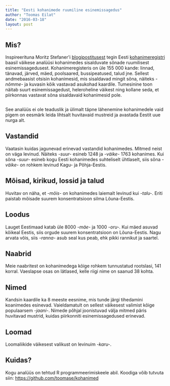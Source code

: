 ```yaml
---
title: "Eesti kohanimede ruumiline esinemissagedus"
author: "Toomas Eilat"
date: "2016-03-18"
layout: post
---
```








## Mis?
Inspireerituna Moritz Stefaner'i [blogipostitusest](http://truth-and-beauty.net/experiments/ach-ingen-zell/) tegin Eesti [kohanimeregistri](http://xgis.maaamet.ee/knravalik/) baasil väikese analüüsi kohanimedes sisalduvate sõnade ruumilisest esinemissagedusest. Kohanimeregisteris on üle 155 000 kande: linnad, tänavad, järved, mäed, poolsaared, bussipeatused, talud jne. Sellest andmebaasist otsisin kohanimesid, mis sisaldavad mingit sõna, näiteks _-nõmme-_ ja kuvasin kõik vastavad asukohad kaardile. 
Tumesinine toon näitab suurt esinemissagedust, heleroheline väikest ning kollane seda, et piirkonnas vastavat sõna sisaldavaid kohanimesid pole.

<img src="{{ site.url }}/img/eesti-kohanimede-ruumiline-esinemissagedus-nomme-1.png" title="" alt="" style="display: block; margin: auto;" />

See analüüs ei ole teaduslik ja ülimalt täpne lähenemine kohanimedele vaid pigem on eesmärk leida lihtsalt huvitavaid mustreid ja avastada Eestit uue nurga alt.


## Vastandid
Vaatasin kuidas jagunevad erinevad vastandid kohanimedes. Mitmed neist on väga levinud. Näiteks _-suur-_ esineb 1248 ja _-väike-_ 1763 kohanimes. Kui sõna _-suur-_ esineb kogu Eesti kohanimedes suhteliselt ühtlaselt, siis sõna _-väike-_ on rohkem levinud Kagu- ja Põhja-Eestis. 
<img src="{{ site.url }}/img/eesti-kohanimede-ruumiline-esinemissagedus-vastandid-1.png" title="" alt="" style="display: block; margin: auto;" />


## Mõisad, kirikud, lossid ja talud
Huvitav on näha, et _-mõis-_ on kohanimedes laiemalt levinud kui _-talu-_. Eriti paistab mõisade suurem konsentratsioon silma Lõuna-Eestis.
<img src="{{ site.url }}/img/eesti-kohanimede-ruumiline-esinemissagedus-mois_talu_kirik_loss-1.png" title="" alt="" style="display: block; margin: auto;" />

## Loodus
Lauget Eestimaad katab üle 8000 _-mäe-_ ja 1000 _-oru-_. Kui mäed asuvad kõikeal Eestis, siis orgude suurem konsentratsioon on Lõuna-Eestis. Nagu arvata võis, siis _-ranna-_ asub seal kus peab, ehk pikki rannikut ja saartel.
<img src="{{ site.url }}/img/eesti-kohanimede-ruumiline-esinemissagedus-loodus-1.png" title="" alt="" style="display: block; margin: auto;" />

## Naabrid
Meie naabritest on kohanimedega kõige rohkem tunnustatud rootslasi, 141 korral. Vaeslapse osas on lätlased, kelle riigi nime on saanud 38 kohta. 
<img src="{{ site.url }}/img/eesti-kohanimede-ruumiline-esinemissagedus-naabrid-1.png" title="" alt="" style="display: block; margin: auto;" />

## Nimed
Kandsin kaardile ka 8 meeste eesnime, mis tunde järgi tihedamini koanimedes esinevad. Vaieldamatult on sellest väikesest valimist kõige populaarsem _-jaani-_. Nimede põhjal joonistuvad välja mitmed päris huvitavad mustrid, kuidas piirkonniti esinemissagedused erinevad.
<img src="{{ site.url }}/img/eesti-kohanimede-ruumiline-esinemissagedus-nimed-1.png" title="" alt="" style="display: block; margin: auto;" />

## Loomad
Loomaliikide väikesest valikust on levinuim _-karu-_. 
<img src="{{ site.url }}/img/eesti-kohanimede-ruumiline-esinemissagedus-loomad-1.png" title="" alt="" style="display: block; margin: auto;" />

## Kuidas?
Kogu analüüs on tehtud R programmeerimiskeele abil. Koodiga võib tutvuta siin: https://github.com/toomase/kohanimed
